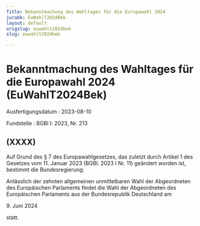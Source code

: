 ```yaml
---
Title: Bekanntmachung des Wahltages für die Europawahl 2024
jurabk: EuWahlT2024Bek
layout: default
origslug: euwahlt2024bek
slug: euwahlt2024bek

---
```


# Bekanntmachung des Wahltages für die Europawahl 2024 (EuWahlT2024Bek)

Ausfertigungsdatum
:   2023-08-10

Fundstelle
:   BGBl I: 2023, Nr. 213


## (XXXX)

Auf Grund des § 7 des Europawahlgesetzes, das zuletzt durch Artikel 1 des Gesetzes vom 11. Januar 2023 (BGBl. 2023 I Nr. 11) geändert worden ist, bestimmt die Bundesregierung:

Anlässlich der zehnten allgemeinen unmittelbaren Wahl der Abgeordneten des Europäischen Parlaments findet die Wahl der Abgeordneten des Europäischen Parlaments aus der Bundesrepublik Deutschland am

9\. Juni 2024

statt.

